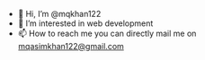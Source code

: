 - 👋 Hi, I’m @mqkhan122
- 👀 I’m interested in web development 
-  📫 How to reach me you can directly mail me on mqasimkhan122@gmail.com

<!---
mqkhan122/mqkhan122 is a ✨ special ✨ repository because its `README.md` (this file) appears on your GitHub profile.
You can click the Preview link to take a look at your changes.
--->
